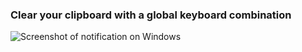 ### Clear your clipboard with a global keyboard combination
![Screenshot of notification on Windows](https://raw.githubusercontent.com/username/projectname/master/screenshot.png)
